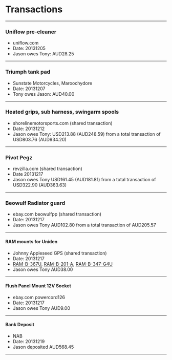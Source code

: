 # Transactions

----

### Uniflow pre-cleaner
* uniflow.com
* Date: 20131205
* Jason owes Tony: AUD28.25

----

### Triumph tank pad
* Sunstate Motorcycles, Maroochydore
* Date: 20131207
* Tony owes Jason: AUD40.00

----

### Heated grips, sub harness, swingarm spools
* shorelinemotorsports.com (shared transaction)
* Date: 20131212
* Jason owes Tony: USD213.88 (AUD248.59) from a total transaction of USD803.76 (AUD934.20)

----

### Pivot Pegz
* revzilla.com (shared transaction)
* Date 20131217
* Jason owes Tony USD161.45 (AUD181.81) from a total transaction of USD322.90 (AUD363.63)

----

### Beowulf Radiator guard
* ebay.com beowulfpp (shared transaction)
* Date: 20131217
* Jason owes Tony AUD102.80 from a total transaction of AUD205.57

----

#### RAM mounts for Uniden
* Johnny Appleseed GPS (shared transaction)
* Date: 20131217
* [RAM-B-367U](http://www.ja-gps.com.au/RAM/ram-b-367u/), [RAM-B-201-A](http://www.ja-gps.com.au/RAM/ram-b-201-a/), [RAM-B-347-G4U](http://www.ja-gps.com.au/RAM/ram-b-347-g4u/)
* Jason owes Tony AUD38.00

----

#### Flush Panel Mount 12V Socket
* ebay.com powercord126
* Date: 20131217
* Jason owes Tony AUD9.00

----

#### Bank Deposit
* NAB
* Date: 20131219
* Jason deposited AUD568.45

----

